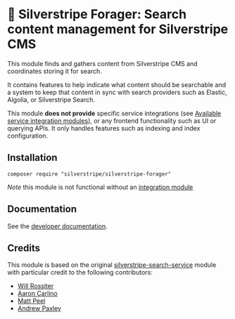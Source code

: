 # 🧺 Silverstripe Forager: Search content management for Silverstripe CMS

This module finds and gathers content from Silverstripe CMS and coordinates storing it for search.

It contains features to help indicate what content should be searchable and a system to keep that content in sync with
search providers such as Elastic, Algolia, or Silverstripe Search.

This module **does not provide** specific service integrations (see 
[Available service integration modules](docs/en/04_implementations.md#available-service-integration-modules)), or any 
frontend functionality such as UI or querying APIs. It only handles features such as indexing and index configuration.

## Installation

```
composer require "silverstripe/silverstripe-forager"
```

*Note* this module is not functional without an 
[integration module](docs/en/04_implementations.md#available-service-integration-modules)

## Documentation

See the [developer documentation](docs/en/index.md).

## Credits

This module is based on the original 
[silverstripe-search-service](https://github.com/silverstripe/silverstripe-search-service) module with particular 
credit to the following contributors:

- [Will Rossiter](https://github.com/wilr)
- [Aaron Carlino](https://github.com/unclecheese)
- [Matt Peel](https://github.com/madmatt)
- [Andrew Paxley](https://github.com/andrewandante)
